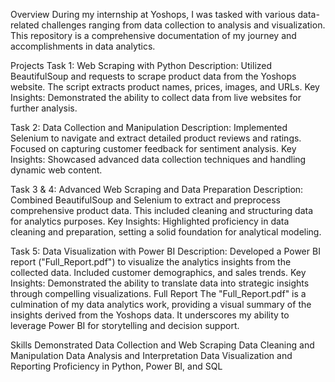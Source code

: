 Overview
During my internship at Yoshops, I was tasked with various data-related challenges ranging from data collection to analysis and visualization. This repository is a comprehensive documentation of my journey and accomplishments in data analytics.

Projects
Task 1: Web Scraping with Python
Description: Utilized BeautifulSoup and requests to scrape product data from the Yoshops website. The script extracts product names, prices, images, and URLs.
Key Insights: Demonstrated the ability to collect data from live websites for further analysis.

Task 2: Data Collection and Manipulation
Description: Implemented Selenium to navigate and extract detailed product reviews and ratings. Focused on capturing customer feedback for sentiment analysis.
Key Insights: Showcased advanced data collection techniques and handling dynamic web content.

Task 3 & 4: Advanced Web Scraping and Data Preparation
Description: Combined BeautifulSoup and Selenium to extract and preprocess comprehensive product data. This included cleaning and structuring data for analytics purposes.
Key Insights: Highlighted proficiency in data cleaning and preparation, setting a solid foundation for analytical modeling.

Task 5: Data Visualization with Power BI
Description: Developed a Power BI report ("Full_Report.pdf") to visualize the analytics insights from the collected data. Included customer demographics, and sales trends.
Key Insights: Demonstrated the ability to translate data into strategic insights through compelling visualizations.
Full Report
The "Full_Report.pdf" is a culmination of my data analytics work, providing a visual summary of the insights derived from the Yoshops data. It underscores my ability to leverage Power BI for storytelling and decision support.

Skills Demonstrated
Data Collection and Web Scraping
Data Cleaning and Manipulation
Data Analysis and Interpretation
Data Visualization and Reporting
Proficiency in Python, Power BI, and SQL
